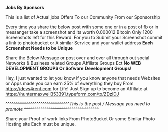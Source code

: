 **Jobs By Sponsors**

This is a list of Actual jobs Offers To our Community From our Sponsorship 

Every time you share the below post with some one or in a post of fb or in messanger take a screenshot and its worth 0.000012 Bitcoin Only 1200 Screenshots left for this Reward. For you to Submit your Screenshot commit a link to photobucket or A similar Service and your wallet address <strong>Each Screenshot Needs to be Unique</strong>

Share the Below Message or post over and over all through out social Networks & Business related Groups Affiliate Groups Ect  **No WEB DEVELOPMENT GROUPS Or Sofware Development Groups**! 

Hey, I just wanted to let you know if you know anyone that needs Websites or Apps made you can earn 25% of everything they buy From https://devs4rent.com for Life! Just Sign up to become an Affiliate at  
https://huntermaxwell353391.typeform.com/to/ZDzIDJ

^^^^^^^^^^^^^^^^^^^^^^^^^^^^^^^*This is the post / Message you need to promote* ^^^^^^^^^^^^^^^^^^^^^^^^^^^^^^^^^^^^

Share your Proof of work links From PhotoBucket Or some Similar Photo Hosting site Each must be unique.
